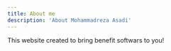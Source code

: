 ```yaml
---
title: About me
description: 'About Mohammadreza Asadi'
---
```

This website created to bring benefit softwars to you!
